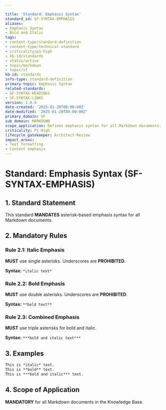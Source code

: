 ```yaml
---

title: 'Standard: Emphasis Syntax'
standard_id: SF-SYNTAX-EMPHASIS
aliases:
- Emphasis Syntax
- Bold and Italic
tags:
- content-type/standard-definition
- content-type/technical-standard
- criticality/p1-high
- kb-id/standards
- status/active
- topic/markdown
- topic/sf
kb-id: standards
info-type: standard-definition
primary-topic: Emphasis Syntax
related-standards:
- SF-SYNTAX-HEADINGS
- SF-SYNTAX-LINKS
version: 1.0.0
date-created: '2025-01-20T00:00:00Z'
date-modified: '2025-01-20T00:00:00Z'
primary_domain: SF
sub_domain: MARKDOWN
scope_application: Defines emphasis syntax for all Markdown documents.
criticality: P1-High
lifecycle_gatekeeper: Architect-Review
impact_areas:
- Text formatting
- Content emphasis
---
```

# Standard: Emphasis Syntax (SF-SYNTAX-EMPHASIS)

## 1. Standard Statement

This standard **MANDATES** asterisk-based emphasis syntax for all Markdown documents.

## 2. Mandatory Rules

### Rule 2.1: Italic Emphasis
**MUST** use single asterisks. Underscores are **PROHIBITED**.

**Syntax:** `*italic text*`

### Rule 2.2: Bold Emphasis
**MUST** use double asterisks. Underscores are **PROHIBITED**.

**Syntax:** `**bold text**`

### Rule 2.3: Combined Emphasis
**MUST** use triple asterisks for bold and italic.

**Syntax:** `***bold and italic text***`

## 3. Examples

```markdown
This is *italic* text.
This is **bold** text.
This is ***bold and italic*** text.
```

## 4. Scope of Application

**MANDATORY** for all Markdown documents in the Knowledge Base. 